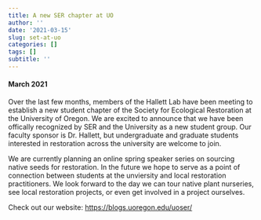 ```yaml
---
title: A new SER chapter at UO
author: ''
date: '2021-03-15'
slug: set-at-uo
categories: []
tags: []
subtitle: ''
---
```

#### March 2021
Over the last few months, members of the Hallett Lab have been meeting to establish a new student chapter of the Society for Ecological Restoration at the University of Oregon. We are excited to announce that we have been offically recognized by SER and the University as a new student group.  Our faculty sponsor is Dr. Hallett, but undergraduate and graduate students interested in restoration across the university are welcome to join.  

We are currently planning an online spring speaker series on sourcing native seeds for restoration. In the future we hope to serve as a point of connection between students at the unviersity and local restoration practitioners.  We look forward to the day we can tour native plant nurseries, see local restoration projects, or even get involved in a project ourselves.

Check out our website: https://blogs.uoregon.edu/uoser/

<!--more-->

